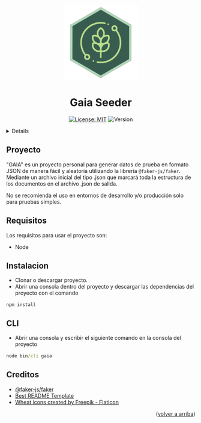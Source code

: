 <div align="center" id="top">
   <img src="./public/logo.png" alt="gaia_seeder_logo" width="200" />

   # Gaia Seeder

   [![License: MIT](https://img.shields.io/badge/License-MIT-yellow.svg)](./LICENSE.txt)
   ![Version](https://img.shields.io/badge/Version-alpha%200.0.1-yellowgreen)

</div>


<!-- Index -->
<details>
    <sumary>Índice de contenido</sumary>
    <ol>
        <li>
            <a href="#proyecto">Proyecto</a>
        </li>
        <li>
            <a href="#requisitos">Requisitos</a>
        </li>
        <li>
            <a href="#instalacion">Instalación</a>
        </li>
        <li>
            <a href="#modo-de-uso">Modo de uso</a>
        </li>
        <li>
            <a href="#colaboradores">Colaboradores</a>
        </li>
        <li>
            <a href="#creditos">Creditos</a>
        </li>
    </ol>
</details>


<!-- Acerca del proyecto -->

## Proyecto
"GAIA" es un proyecto personal para generar datos de prueba en formato JSON de manera fácil y aleatoria utilizando la librería `@faker-js/faker`.
Mediante un archivo inicial del tipo .json que marcará toda la estructura de los documentos en el archivo .json de salida. 

No se recomienda el uso en entornos de desarrollo y/o producción solo para pruebas simples.


<!-- Requisitos -->
## Requisitos
Los requisitos para usar el proyecto son: 

* Node


<!-- Instalacion -->
## Instalacion
* Clonar o descargar proyecto.
* Abrir una consola dentro del proyecto y descargar las dependencias del proyecto con el comando
```npm
npm install
```


<!-- cli -->
## CLI 
* Abrir una consola y escribir el siguiente comando en la consola del proyecto
```cmd
node bin/cli gaia
```

<!-- Creditos -->
## Creditos
* [ @faker-js/faker ](https://github.com/faker-js/faker)
* [ Best README Template ](https://github.com/othneildrew/Best-README-Template)
* <a href="https://www.flaticon.com/free-icons/wheat" title="wheat icons">Wheat icons created by Freepik - Flaticon</a>

<p align="right">(<a href="#top">volver a arriba</a>)</p>